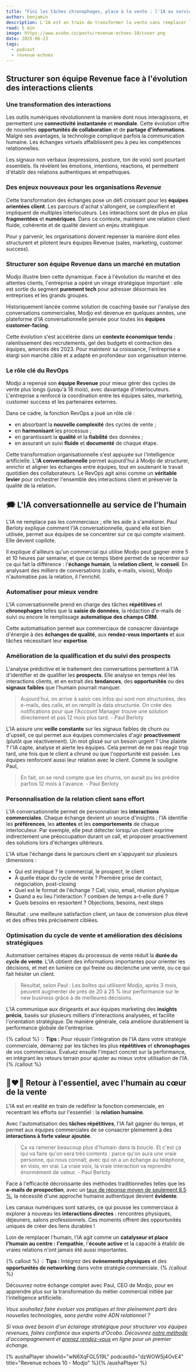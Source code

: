 ```yaml
---
title: "Fini les tâches chronophages, place à la vente : l'IA au service des commerciaux"
author: benjamin
description: L'IA est en train de transformer la vente sans remplacer l'humain. Découvrez comment elle améliore les performances commerciales tout en renforçant la relation client.
read: 5 min
image: https://www.ocobo.co/posts/revenue-echoes-10/cover.png
date: 2025-06-23
tags:
  - podcast
  - revenue-echoes
---
```


## Structurer son équipe Revenue face à l'évolution des interactions clients

### Une transformation des interactions

Les outils numériques révolutionnent la manière dont nous interagissons, et permettent une **connectivité** **instantanée** et **mondiale**. Cette évolution offre de nouvelles **opportunités de collaboration** et de **partage d'informations**. Malgré ses avantages, la technologie complique parfois la communication humaine. Les échanges virtuels affaiblissent peu à peu les compétences relationnelles.

Les signaux non verbaux (expressions, posture, ton de voix) sont pourtant essentiels. Ils révèlent les émotions, intentions, réactions, et permettent d'établir des relations authentiques et empathiques.

### Des enjeux nouveaux pour les organisations *Revenue*

Cette transformation des échanges pose un défi croissant pour les **équipes orientées client**. Les parcours d'achat s'allongent, se complexifient et impliquent de multiples interlocuteurs. Les interactions sont de plus en plus **fragmentées** et **numériques**. Dans ce contexte, maintenir une relation client fluide, cohérente et de qualité devient un enjeu stratégique.

Pour y parvenir, les organisations doivent repenser la manière dont elles structurent et pilotent leurs équipes Revenue (sales, marketing, customer success).

### Structurer son équipe Revenue dans un marché en mutation

Modjo illustre bien cette dynamique. Face à l'évolution du marché et des attentes clients, l'entreprise a opéré un virage stratégique important : elle est sortie du segment **purement tech** pour adresser désormais les entreprises et les grands groupes.

Historiquement lancée comme solution de coaching basée sur l'analyse des conversations commerciales, Modjo est devenue en quelques années, une plateforme d'IA conversationnelle pensée pour toutes les **équipes customer-facing**.

Cette évolution s'est accélérée dans un **contexte économique tendu** : ralentissement des recrutements, gel des budgets et contraction des équipes, amorcés dès 2023. Pour maintenir sa croissance, l'entreprise a élargi son marché cible et a adapté en profondeur son organisation interne.

### Le rôle clé du RevOps

Modjo a repensé son **équipe Revenue** pour mieux gérer des cycles de vente plus longs (jusqu'à 18 mois), avec davantage d'interlocuteurs. L'entreprise a renforcé la coordination entre les équipes sales, marketing, customer success et les partenaires externes.

Dans ce cadre, la fonction RevOps a joué un rôle clé :

- en absorbant la **nouvelle complexité** des cycles de vente ;
- en **harmonisant** les processus ;
- en garantissant la **qualité** et la **fiabilité** des données ;
- en assurant un suivi **fluide** et **documenté** de chaque étape.

Cette transformation organisationnelle s'est appuyée sur l'intelligence artificielle. L'I**A conversationnelle** permet aujourd'hui à Modjo de structurer, enrichir et aligner les échanges entre équipes, tout en soutenant le travail quotidien des collaborateurs. Le RevOps agit ainsi comme un **véritable levier** pour orchestrer l'ensemble des interactions client et préserver la qualité de la relation.

## 🗯️ L'IA conversationnelle au service de l'humain

L'IA ne remplace pas les commerciaux ; elle les aide à s'améliorer. Paul Berloty explique comment l'IA conversationnelle, quand elle est bien utilisée, permet aux équipes de se concentrer sur ce qui compte vraiment. Elle devient copilote.

Il explique d'ailleurs qu'un commercial qui utilise Modjo peut gagner entre 5 et 10 heures par semaine, et que ce temps libéré permet de se recentrer sur ce qui fait la différence  : l'**échange humain**, la **relation client**, le **conseil**. En analysant des milliers de conversations (calls, e-mails, visios), Modjo n'automatise pas la relation, il l'enrichit.

### Automatiser pour mieux vendre

L'IA conversationnelle prend en charge des tâches **répétitives** et **chronophages** telles que la **saisie de données**, la rédaction d'e-mails de suivi ou encore le remplissage **automatique des champs CRM**.

Cette automatisation permet aux commerciaux de consacrer davantage d'énergie à des **échanges de qualité**, aux **rendez-vous importants** et aux tâches nécessitant leur **expertise**.

### Amélioration de la qualification et du suivi des prospects

L'analyse prédictive et le traitement des conversations permettent à l'IA d'identifier et de qualifier les **prospects**. Elle analyse en temps réel les interactions clients, et en extrait des **tendances**, des **opportunités** ou des **signaux** **faibles** que l'humain pourrait manquer.

> Aujourd'hui, on arrive à saisir ces infos qui sont non structurées, des e-mails, des calls, et on remplit la data structurée. On crée des notifications pour que l'Account Manager trouve une solution directement et pas 12 mois plus tard. - Paul Berloty

L'IA assure une **veille constante** sur les signaux faibles de churn ou d'upsell, ce qui permet aux équipes commerciales d'agir **proactivement** (plutôt que réactivement). Un mot glissé sur un besoin urgent ? Une plainte ? l'IA capte, analyse et alerte les équipes. Cela permet de ne pas réagir trop tard, une fois que le client a chruné ou que l'opportunité est passée. Les équipes renforcent aussi leur relation avec le client. Comme le souligne Paul,

> En fait, on se rend compte que les churns, on aurait pu les prédire parfois 12 mois à l'avance. - Paul Berloty

### Personnalisation de la relation client sans effort

L'IA conversationnelle permet de personnaliser les **interactions** **commerciales**. Chaque échange devient un source d'insights : l'IA identifie les **préférences**, les **attentes** et les **comportements** de chaque interlocuteur. Par exemple, elle peut détecter lorsqu'un client exprime indirectement une préoccupation durant un call, et proposer proactivement des solutions lors d'échanges ultérieurs.

L'IA situe l'échange dans le parcours client en s'appuyant sur plusieurs dimensions :

- Qui est impliqué ? le commercial, le prospect, le client
- À quelle étape du cycle de vente ? Première prise de contact, négociation, post-closing
- Quel est le format de l'échange ? Call, visio, email, réunion physique
- Quand a eu lieu l'interaction ? combien de temps a-t-elle duré ?
- Quels besoins en ressortent ? Objections, besoins, next steps

Résultat : une meilleure satisfaction client, un taux de conversion plus élevé et des offres très précisément ciblées.

### Optimisation du cycle de vente et amélioration des décisions stratégiques

Automatiser certaines étapes du processus de vente réduit la **durée du cycle de vente**. L'IA obtient des informations importantes pour orienter les décisions, et met en lumière ce qui freine ou déclenche une vente, ou ce qui fait hésiter un client.

> Résultat, selon Paul : Les boîtes qui utilisent Modjo, après 3 mois, peuvent augmenter de près de 20 à 25 % leur performance sur le new business grâce à de meilleures décisions.

L'IA communique aux dirigeants et aux équipes marketing des **insights précis**, basés sur plusieurs milliers d'interactions analysées, et facilite l'orientation stratégique. De manière générale, cela améliore durablement la performance globale de l'entreprise.

{% callout %}
💡 **Tips :** Pour réussir l'intégration de l'IA dans votre stratégie commerciale, démarrez par les tâches les plus **répétitives** et **chronophages** de vos commerciaux. Évaluez ensuite l'impact concret sur la performance, en intégrant les retours terrain pour ajuster au mieux votre utilisation de l'IA.
{% /callout %}

## 👩‍❤️‍👨 Retour à l'essentiel, avec l'humain au cœur de la vente

L'IA est en réalité en train de redéfinir la fonction commerciale, en recentrant les efforts sur l'essentiel : la **relation humaine**.

Avec l'automatisation des **tâches répétitives**, l'IA fait gagner du temps, et permet aux équipes commerciales de se consacrer pleinement à des **interactions à forte valeur ajoutée**.

> Ça va ramener beaucoup plus d'humain dans la boucle. Et c'est ça qui va faire qu'on sera très contents : parce qu'on aura une vraie personne, qui nous connaît, avec qui on a un échange au téléphone, en visio, en vrai. La vraie voix, la vraie interaction va reprendre énormément de valeur. - Paul Berloty

Face à l'efficacité décroissante des méthodes traditionnelles telles que les **e-mails de prospection**, avec un [taux de réponse moyen de seulement 8,5 %](https://mkdgroupe.com/top-des-statistiques-incontournables-de-la-prospection-par-email-en-2024), la nécessité d'une approche humaine authentique devient **évidente**.

Les canaux numériques sont saturés, ce qui pousse les commerciaux à explorer à nouveau les **interactions directes** : rencontres physiques, déjeuners, salons professionnels. Ces moments offrent des opportunités uniques de créer des liens durables !

Loin de remplacer l'humain, l'IA agit comme un **catalyseur et place l'humain au centre :** **l'empathie**, l'**écoute active** et la capacité à établir de vraies relations n'ont jamais été aussi importantes.

{% callout %}
💡 **Tips :** Intégrez des **événements physiques** et des **opportunités de networking** dans votre stratégie commerciale.
{% /callout %}

Découvrez notre échange complet avec Paul, CEO de Modjo, pour en apprendre plus sur la transformation du métier commercial initiée par l'intelligence artificielle.

*Vous souhaitez faire évoluer vos pratiques et tirer pleinement parti des nouvelles technologies, sans perdre votre ADN relationnel ?*

*Si vous avez besoin d'un éclairage stratégique pour structurer vos équipes revenues, faites confiance aux experts d'Ocobo. Découvrez [notre méthode](https://www.ocobo.co/fr/strategies-revenue-operations) d'accompagnement et [prenez rendez-vous](https://www.ocobo.co/fr/contact) en ligne pour un premier échange.*

{% aushaPlayer showId="wN6XqFGL519L" podcastId="dzWOWSj4OvE4" title="Revenue echoes 10 - Modjo" %}{% /aushaPlayer %}